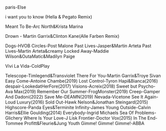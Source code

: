 paris-Else

i want you to know (Hella & Pegato Remix)

Meant To Be-Arc North&Krista Marina

Drown - Martin Garrix&Clinton Kane(Alle Farben Remix)

Dogs-HVOB
Circles-Post Malone
Past Lives-Jasper&Martin Arteta
Past Lives-Martin Arteta&creamy
Locked Away-Maddie Wilson&OutaMatic&Madilyn Paige

Vivi La Vida-ColdPlay

Telescope-Timlegend&Transviolet
There For You-Martin Garrix&Troye Sivan
Easy Come-Antoine Chambe(2019)
Lost Control-Tyron Hapi&Bianca(2016)
despair-LookedatHerFore(2017)
Visions-Acreix(2018)
Sweet but Psycho-Ava Max(2019)
Remember Our Summer-FrogMonster(2019)
Creep-Gamper And Dadoni(2022)
Save Me-DEAMN(2019)
Nevada-Vicetone
See It Again-Loud Luxury(2016)
Sold Out-Hawk Nelson&Jonathan Steingard(2015)
Highscore-Panda Eyes&Terminite
Infinity-James Young
Outside-Calvin Harris&Ellie Goulding(2014)
Everybody-Ingrid Michaels
Sea Of Problems-Glichery
Where Is Your Love-J Lisk
Frontier-Doctor Vox(2015)
In The End-Tommee Profitt&Fleurie&Jung Youth
Gimme! Gimme! Gimme!-ABBA